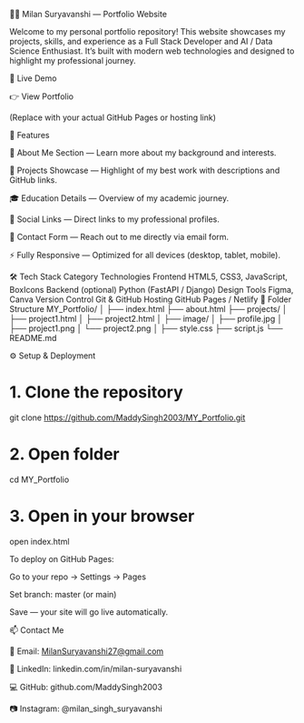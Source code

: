 🧑‍💻 Milan Suryavanshi — Portfolio Website

Welcome to my personal portfolio repository!
This website showcases my projects, skills, and experience as a Full Stack Developer and AI / Data Science Enthusiast.
It’s built with modern web technologies and designed to highlight my professional journey.

🚀 Live Demo

👉 View Portfolio

(Replace with your actual GitHub Pages or hosting link)

🧩 Features

📘 About Me Section — Learn more about my background and interests.

💼 Projects Showcase — Highlight of my best work with descriptions and GitHub links.

🎓 Education Details — Overview of my academic journey.

📱 Social Links — Direct links to my professional profiles.

💬 Contact Form — Reach out to me directly via email form.

⚡ Fully Responsive — Optimized for all devices (desktop, tablet, mobile).

🛠️ Tech Stack
Category	Technologies
Frontend	HTML5, CSS3, JavaScript, BoxIcons
Backend (optional)	Python (FastAPI / Django)
Design Tools	Figma, Canva
Version Control	Git & GitHub
Hosting	GitHub Pages / Netlify
📁 Folder Structure
MY_Portfolio/
│
├── index.html
├── about.html
├── projects/
│   ├── project1.html
│   ├── project2.html
│
├── image/
│   ├── profile.jpg
│   ├── project1.png
│   └── project2.png
│
├── style.css
├── script.js
└── README.md

⚙️ Setup & Deployment
# 1. Clone the repository
git clone https://github.com/MaddySingh2003/MY_Portfolio.git

# 2. Open folder
cd MY_Portfolio

# 3. Open in your browser
open index.html


To deploy on GitHub Pages:

Go to your repo → Settings → Pages

Set branch: master (or main)

Save — your site will go live automatically.

📫 Contact Me

📧 Email: MilanSuryavanshi27@gmail.com

💼 LinkedIn: linkedin.com/in/milan-suryavanshi

💻 GitHub: github.com/MaddySingh2003

📷 Instagram: @milan_singh_suryavanshi
